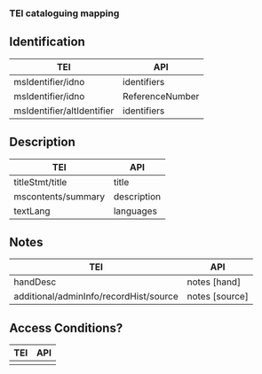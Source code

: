 ### TEI cataloguing mapping

## Identification

| TEI| API |  
| ----------- | ----------- |  
| msIdentifier/idno | identifiers | 
| msIdentifier/idno | ReferenceNumber |  
| msIdentifier/altIdentifier | identifiers |

## Description
| TEI| API |  
| ----------- | ----------- |  
| titleStmt/title | title |  
| mscontents/summary | description |
| textLang | languages |

## Notes
| TEI| API |  
| ----------- | ----------- | 
|handDesc	| notes [hand]	|
|additional/adminInfo/recordHist/source | notes [source] |

## Access Conditions?
| TEI| API |  
| ----------- | ----------- | 
|	|	|
